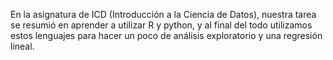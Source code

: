 En la asignatura de ICD (Introducción a la Ciencia de Datos), nuestra tarea se resumió en aprender a utilizar R y python, y al final del todo utilizamos estos lenguajes para hacer un poco de análisis exploratorio y una regresión lineal.
